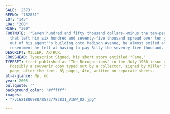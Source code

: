```yaml
---
SALE: '2573'
REFNO: "782831"
LOT: "145"
LOW: "200"
HIGH: "300"
FOOTNOTE: '"Seven hundred and fifty thousand dollars--minus the ten-per-cent commission,
  that left him six hundred and seventy-five thousand spread over ten years. Coming
  out of his agent''s building onto Madison Avenue, he almost smiled at this slight
  resentment he felt at having to pay Billy the seventy-five thousand. . . ."'
DESCRIPT: MILLER, ARTHUR.
CROSSHEAD: Typescript Signed, his short story entitled "Fame,"
TYPESET: first published as "The Recognitions" in the July 1966 issue of <I>Esquire</i>.
  Possibly a souvenir copy typed out by a collector, signed by Miller on the last
  page, after the text. 8½ pages, 4to, written on separate sheets.
at-a-glance: Np, nd
year: 2005
pullquote: ''
background_color: "#ffffff"
images:
- "/v1621886988/2573/782831_VIEW_02.jpg"

---
```

